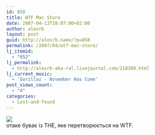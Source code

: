 ```yaml
---
id: 858
title: WTF Mac Store
date: 2007-04-13T18:07:00+02:00
author: alexrb
layout: post
guid: http://alexrb.name/?p=858
permalink: /2007/04/wtf-mac-store/
lj_itemid:
  - "852"
lj_permalink:
  - http://alexrb-aka-ral.livejournal.com/218308.html
lj_current_music:
  - 'Gorillaz - November Has Come'
post_views_count:
  - "4"
categories:
  - Lost-and-found
---
```

![](http://farm1.static.flickr.com/56/127632129_3205db2fe4.jpg?v=0)  
отаке буває із THE, яке перетворюється на WTF.